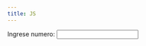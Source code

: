 ```yaml
---
title: JS
---
```


<html lang="en">
<head>
 <link rel="stylesheet" href="https://alejandramontenegro.com/admin/pages/js" integrity="sha384-1q8mTJOASx8j1Au+a5WDVnPi2lkFfwwEAa8hDDdjZlpLegxhjVME1fgjWPGmkzs7" crossorigin="anonymous">
</head>
<body>
    
Ingrese numero: <input type="text" id="valor" onkeyup="myFunction()" >
<p id="nombre" style="color:Tomato;"></p>

<script type="text/javascript">
    function myFunction() {

    var max= document.getElementById("valor").value;
    //Imprimir figuras de triangulos formados por asteriscos con ciclo for
    var f,c;
    //triangulo rectangulo recto a derechas

    for (f=1;f<=max;f++)
    {
        for(c=1;c<=f;c++)
            document.write("*");
        document.write("<br>");
    }



    for (f=max;f>=1;f--)
    {
        for(c=1;c<=max-f;c++)
            document.write("&nbsp&nbsp");
        for(c=1;c<=f;c++)
            document.write("*");
        document.write("<br>");
    }
    document.write("<br>");
  }
</script>
</body>
</html>